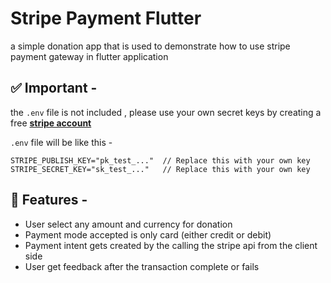 

# Stripe Payment Flutter

a simple donation app that is used to demonstrate how to use stripe payment gateway in flutter application

## ✅ Important -
the `.env` file is not included , please use your own secret keys by creating a free [**stripe account**](https://dashboard.stripe.com/register)

`.env` file will be like this - 
```.env
STRIPE_PUBLISH_KEY="pk_test_..."  // Replace this with your own key
STRIPE_SECRET_KEY="sk_test_..."   // Replace this with your own key
```

## 📝 Features -
- User select any amount and currency for donation
- Payment mode accepted is only card (either credit or debit)
- Payment intent gets created by the calling the stripe api from the client side
- User get feedback after the transaction complete or fails

